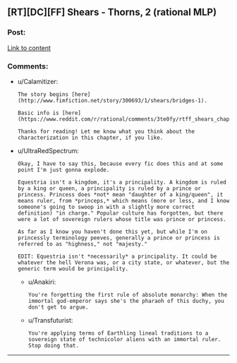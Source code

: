 ## [RT][DC][FF] Shears - Thorns, 2 (rational MLP)

### Post:

[Link to content](http://www.fimfiction.net/story/300693/15/shears/thorns-2)

### Comments:

- u/Calamitizer:
  ```
  The story begins [here](http://www.fimfiction.net/story/300693/1/shears/bridges-1).

  Basic info is [here](https://www.reddit.com/r/rational/comments/3te0fy/rtff_shears_chapter_1_rmlp/cx5d65r).

  Thanks for reading! Let me know what you think about the characterization in this chapter, if you like.
  ```

- u/UltraRedSpectrum:
  ```
  Okay, I have to say this, because every fic does this and at some point I'm just gonna explode.

  Equestria isn't a kingdom, it's a principality. A kingdom is ruled by a king or queen, a principality is ruled by a prince or princess. Princess does *not* mean "daughter of a king/queen", it means ruler, from *princeps,* which means (more or less, and I know someone's going to swoop in with a slightly more correct definition) "in charge." Popular culture has forgotten, but there were a lot of sovereign rulers whose title was prince or princess.

  As far as I know you haven't done this yet, but while I'm on princessly terminology peeves, generally a prince or princess is referred to as "highness," not "majesty."

  EDIT: Equestria isn't *necessarily* a principality. It could be whatever the hell Verona was, or a city state, or whatever, but the generic term would be principality.
  ```

  - u/Anakiri:
    ```
    You're forgetting the first rule of absolute monarchy: When the immortal god-emperor says she's the pharaoh of this duchy, you don't get to argue.
    ```

  - u/Transfuturist:
    ```
    You're applying terms of Earthling lineal traditions to a sovereign state of technicolor aliens with an immortal ruler. Stop doing that.
    ```

---

